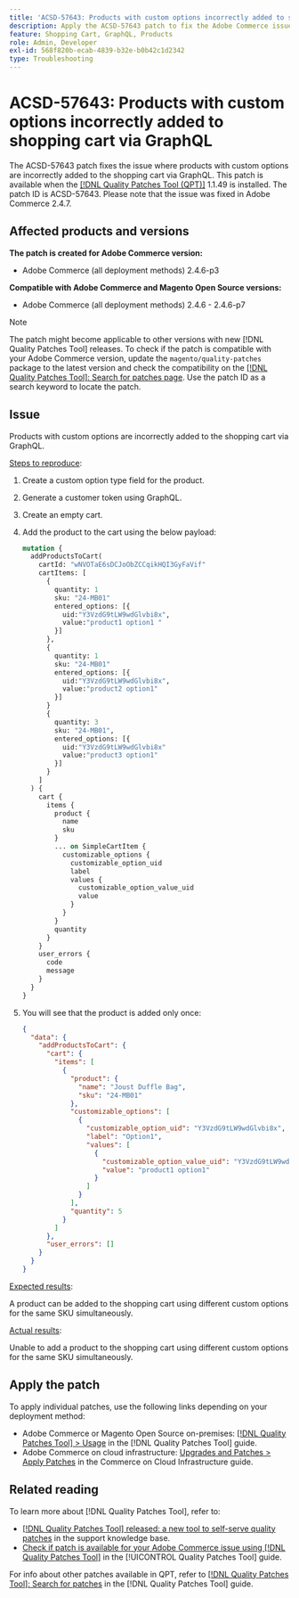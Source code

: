```yaml
---
title: 'ACSD-57643: Products with custom options incorrectly added to shopping cart via GraphQL'
description: Apply the ACSD-57643 patch to fix the Adobe Commerce issue where products with custom options are incorrectly added to the shopping cart via GraphQL.
feature: Shopping Cart, GraphQL, Products
role: Admin, Developer
exl-id: 568f820b-ecab-4839-b32e-b0b42c1d2342
type: Troubleshooting
---
```

# ACSD-57643: Products with custom options incorrectly added to shopping cart via GraphQL

The ACSD-57643 patch fixes the issue where products with custom options are incorrectly added to the shopping cart via GraphQL. This patch is available when the [[!DNL Quality Patches Tool (QPT)]](https://experienceleague.adobe.com/en/docs/commerce-operations/tools/quality-patches-tool/quality-patches-tool-to-self-serve-quality-patches) 1.1.49 is installed. The patch ID is ACSD-57643. Please note that the issue was fixed in Adobe Commerce 2.4.7.

## Affected products and versions

**The patch is created for Adobe Commerce version:**

* Adobe Commerce (all deployment methods) 2.4.6-p3

**Compatible with Adobe Commerce and Magento Open Source versions:**

* Adobe Commerce (all deployment methods) 2.4.6 - 2.4.6-p7

>[!NOTE]
>
>The patch might become applicable to other versions with new [!DNL Quality Patches Tool] releases. To check if the patch is compatible with your Adobe Commerce version, update the `magento/quality-patches` package to the latest version and check the compatibility on the [[!DNL Quality Patches Tool]: Search for patches page](https://experienceleague.adobe.com/tools/commerce-quality-patches/index.html). Use the patch ID as a search keyword to locate the patch.

## Issue

Products with custom options are incorrectly added to the shopping cart via GraphQL.

<u>Steps to reproduce</u>:

1. Create a custom option type field for the product.
1. Generate a customer token using GraphQL.
1. Create an empty cart.
1. Add the product to the cart using the below payload:

    ```graphql
    mutation {
      addProductsToCart(
        cartId: "wNVOTaE6sDCJoObZCCqikHQI3GyFaVif"
        cartItems: [
          {
            quantity: 1
            sku: "24-MB01"
            entered_options: [{
              uid:"Y3VzdG9tLW9wdGlvbi8x",
              value:"product1 option1 "
            }]
          },
          {
            quantity: 1
            sku: "24-MB01"
            entered_options: [{
              uid:"Y3VzdG9tLW9wdGlvbi8x",
              value:"product2 option1"
            }]
          }
          {
            quantity: 3
            sku: "24-MB01",
            entered_options: [{
              uid:"Y3VzdG9tLW9wdGlvbi8x"
              value:"product3 option1"
            }]        
          }
        ]
      ) {
        cart {
          items {
            product {
              name
              sku
            }
            ... on SimpleCartItem {
              customizable_options {
                customizable_option_uid
                label
                values {
                  customizable_option_value_uid
                  value
                }
              }
            }
            quantity
          }
        }
        user_errors {
          code
          message
        }
      }
    }
    ```

1. You will see that the product is added only once:

    ```json
    {
      "data": {
        "addProductsToCart": {
          "cart": {
            "items": [
              {
                "product": {
                  "name": "Joust Duffle Bag",
                  "sku": "24-MB01"
                },
                "customizable_options": [
                  {
                    "customizable_option_uid": "Y3VzdG9tLW9wdGlvbi8x",
                    "label": "Option1",
                    "values": [
                      {
                        "customizable_option_value_uid": "Y3VzdG9tLW9wdGlvbi8x",
                        "value": "product1 option1"
                      }
                    ]
                  }
                ],
                "quantity": 5
              }
            ]
          },
          "user_errors": []
        }
      }
    }
    ```

<u>Expected results</u>:

A product can be added to the shopping cart using different custom options for the same SKU simultaneously.

<u>Actual results</u>:

Unable to add a product to the shopping cart using different custom options for the same SKU simultaneously.

## Apply the patch

To apply individual patches, use the following links depending on your deployment method:

* Adobe Commerce or Magento Open Source on-premises: [[!DNL Quality Patches Tool] > Usage](/help/tools/quality-patches-tool/usage.md) in the [!DNL Quality Patches Tool] guide.
* Adobe Commerce on cloud infrastructure: [Upgrades and Patches > Apply Patches](https://experienceleague.adobe.com/docs/commerce-cloud-service/user-guide/develop/upgrade/apply-patches.html) in the Commerce on Cloud Infrastructure guide.

## Related reading

To learn more about [!DNL Quality Patches Tool], refer to:

* [[!DNL Quality Patches Tool] released: a new tool to self-serve quality patches](https://experienceleague.adobe.com/en/docs/commerce-operations/tools/quality-patches-tool/quality-patches-tool-to-self-serve-quality-patches) in the support knowledge base.
* [Check if patch is available for your Adobe Commerce issue using [!DNL Quality Patches Tool]](/help/tools/quality-patches-tool/patches-available-in-qpt/check-patch-for-magento-issue-with-magento-quality-patches.md) in the [!UICONTROL Quality Patches Tool] guide.


For info about other patches available in QPT, refer to [[!DNL Quality Patches Tool]: Search for patches](https://experienceleague.adobe.com/tools/commerce-quality-patches/index.html) in the [!DNL Quality Patches Tool] guide.
